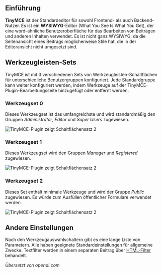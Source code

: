 <!-- Filename: Content_editors / Display title: TinyMCE Plugin -->

## Einführung

**TinyMCE** ist der Standardeditor für sowohl Frontend- als auch Backend-Nutzer. Es ist ein **WYSIWYG**-Editor (What You See Is What You Get), der eine word-ähnliche Benutzeroberfläche für das Bearbeiten von Beiträgen und anderen Inhalten verwendet. Es ist nicht ganz WYSIWYG, da die Seitenansicht eines Beitrags möglicherweise Stile hat, die in der Editoransicht nicht umgesetzt sind.

## Werkzeugleisten-Sets

TinyMCE ist mit 3 verschiedenen Sets von Werkzeugleisten-Schaltflächen für unterschiedliche Benutzergruppen konfiguriert. Jede Standardgruppe kann weiter konfiguriert werden, indem Werkzeuge auf der TinyMCE-Plugin-Bearbeitungsseite hinzugefügt oder entfernt werden.

### Werkzeugset 0

Dieses Werkzeugset ist das umfangreichste und wird standardmäßig den Gruppen *Administrator*, *Editor* und *Super Users* zugewiesen.

![TinyMCE-Plugin zeigt Schaltflächensatz 2](../../../en/images/editors/tinymce-set0.png)

### Werkzeugset 1

Dieses Werkzeugset wird den Gruppen *Manager* und *Registered* zugewiesen.

![TinyMCE-Plugin zeigt Schaltflächensatz 2](../../../en/images/editors/tinymce-set1.png)

### Werkzeugset 2

Dieses Set enthält minimale Werkzeuge und wird der Gruppe *Public* zugewiesen. Es würde zum Ausfüllen öffentlicher Formulare verwendet werden.

![TinyMCE-Plugin zeigt Schaltflächensatz 2](../../../en/images/editors/tinymce-set2.png)

## Andere Einstellungen

Nach den Werkzeugauswahlschaltern gibt es eine lange Liste von Parametern. Alle haben geeignete Standardeinstellungen für allgemeine Zwecke. Textfilter werden in einem separaten Beitrag über [HTML-Filter](jdocmanual?article=user/editors/html-filters) behandelt.

*Übersetzt von openai.com*


